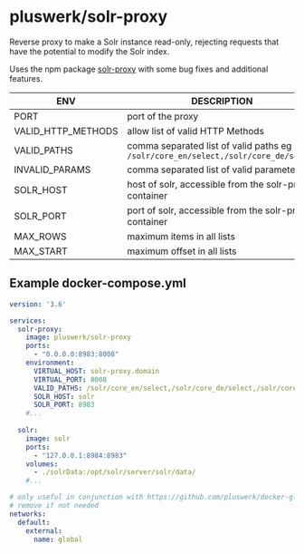 # pluswerk/solr-proxy

Reverse proxy to make a Solr instance read-only, rejecting requests that have the potential to modify the Solr index.

Uses the npm package [solr-proxy](https://github.com/Trott/solr-proxy) with some bug fixes and additional features.

| ENV                | DESCRIPTION                                                                        | Default        |
|--------------------|------------------------------------------------------------------------------------|----------------|
| PORT               | port of the proxy                                                                  | `8008`         |
| VALID_HTTP_METHODS | allow list of valid HTTP Methods                                                   | `GET`          |
| VALID_PATHS        | comma separated list of valid paths eg `/solr/core_en/select,/solr/core_de/select` | `/solr/select` |
| INVALID_PARAMS     | comma separated list of valid parameters                                           | `qt,stream`    |
| SOLR_HOST          | host of solr, accessible from the solr-proxy container                             | `solr`         |
| SOLR_PORT          | port of solr, accessible from the solr-proxy container                             | `8983`         |
| MAX_ROWS           | maximum items in all lists                                                         | `200`          |
| MAX_START          | maximum offset in all lists                                                        | `1000`         |


## Example docker-compose.yml



```yml
version: '3.6'

services:
  solr-proxy:
    image: pluswerk/solr-proxy
    ports:
      - "0.0.0.0:8983:8008"
    environment:
      VIRTUAL_HOST: solr-proxy.domain
      VIRTUAL_PORT: 8008
      VALID_PATHS: /solr/core_en/select,/solr/core_de/select,/solr/core_fr/select,/solr/core_nl/select,/solr/core_zh/select
      SOLR_HOST: solr
      SOLR_PORT: 8983
    #...
      
  solr:
    image: solr
    ports:
      - "127.0.0.1:8984:8983"
    volumes:
      - ./solrData:/opt/solr/server/solr/data/
    #...

# only useful in conjunction with https://github.com/pluswerk/docker-global
# remove if not needed
networks:
  default:
    external:
      name: global
```
